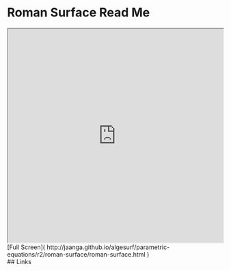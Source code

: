 Roman Surface Read Me
===

<iframe src='http://jaanga.github.io/algesurf/parametric-equations/r2/roman-surface/roman-surface.html' width=100% height=500px >
There is an `iframe` here. It is not visible when viewed on github.com/algesurf. To view, please see 'Project Links' below.
</iframe>
[Full Screen]( http://jaanga.github.io/algesurf/parametric-equations/r2/roman-surface/roman-surface.html )
<br>
## Links 
<http://www.3d-meier.de/tut3/Seite16.html>  
